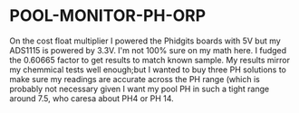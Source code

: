 # POOL-MONITOR-PH-ORP

On the cost float multiplier
I powered the Phidgits boards with 5V  but my ADS1115 is powered by 3.3V.  I'm not 100% sure on my math here.  I fudged the 0.60665 factor to get results to match known sample.
My results mirror my chemmical tests well enough;but I wanted to buy three PH solutions to make sure my readings are accurate across the PH range (which is probably not necessary given I want my pool PH in such a tight range around 7.5, who caresa about PH4 or PH 14.
